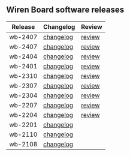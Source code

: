 ## Wiren Board software releases

| Release | Changelog | Review |
| ------- | --------- | ------ |
| wb-2407 | [changelog](https://wirenboard.com/statics/release-changelogs/wb-2410/changelog.html) | [review](https://wirenboard.com/wiki/Wb-2410) |
| wb-2407 | [changelog](https://wirenboard.com/statics/release-changelogs/wb-2407/changelog.html) | [review](https://wirenboard.com/wiki/Wb-2407) |
| wb-2404 | [changelog](https://wirenboard.com/statics/release-changelogs/wb-2404/changelog.html) | [review](https://wirenboard.com/wiki/Wb-2404) |
| wb-2401 | [changelog](https://wirenboard.com/statics/release-changelogs/wb-2401/changelog.html) | [review](https://wirenboard.com/wiki/Wb-2401) |
| wb-2310 | [changelog](https://wirenboard.com/statics/release-changelogs/wb-2310/changelog.html) | [review](https://wirenboard.com/wiki/Wb-2310) |
| wb-2307 | [changelog](https://wirenboard.com/statics/release-changelogs/wb-2307/changelog.html) | [review](https://wirenboard.com/wiki/Wb-2307) |
| wb-2304 | [changelog](https://wirenboard.com/statics/release-changelogs/wb-2304/changelog.html) | [review](https://wirenboard.com/wiki/Wb-2304) |
| wb-2207 | [changelog](https://wirenboard.com/statics/release-changelogs/wb-2207/changelog.html) | [review](https://wirenboard.com/wiki/Wb-2207) |
| wb-2204 | [changelog](https://wirenboard.com/statics/release-changelogs/wb-2204/changelog.html) | [review](https://wirenboard.com/wiki/Wb-2204) |
| wb-2201 | [changelog](https://wirenboard.com/statics/release-changelogs/wb-2201/changelog.html) | |
| wb-2110 | [changelog](https://wirenboard.com/statics/release-changelogs/wb-2110/changelog.html) | |
| wb-2108 | [changelog](https://wirenboard.com/statics/release-changelogs/wb-2108/changelog.html) | |
